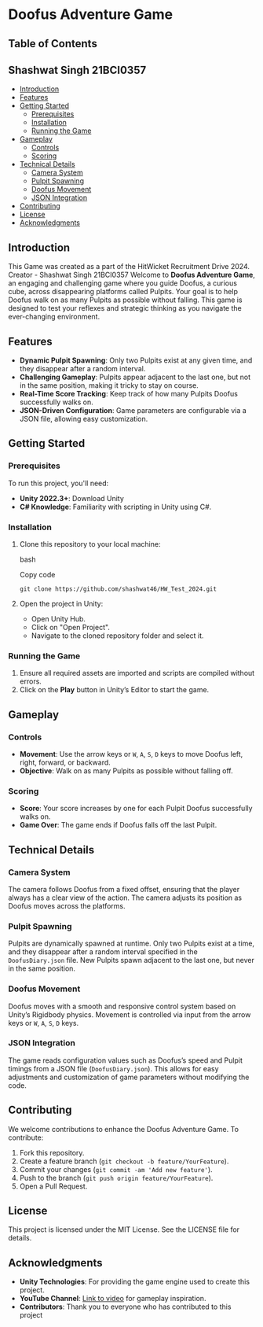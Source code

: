 # Doofus Adventure Game

## Table of Contents
## Shashwat Singh 21BCI0357

-   [Introduction](#introduction)
-   [Features](#features)
-   [Getting Started](#getting-started)
    -   [Prerequisites](#prerequisites)
    -   [Installation](#installation)
    -   [Running the Game](#running-the-game)
-   [Gameplay](#gameplay)
    -   [Controls](#controls)
    -   [Scoring](#scoring)
-   [Technical Details](#technical-details)
    -   [Camera System](#camera-system)
    -   [Pulpit Spawning](#pulpit-spawning)
    -   [Doofus Movement](#doofus-movement)
    -   [JSON Integration](#json-integration)
-   [Contributing](#contributing)
-   [License](#license)
-   [Acknowledgments](#acknowledgments)

## Introduction

This Game was created as a part of the HitWicket Recruitment Drive 2024. Creator  - Shashwat Singh 21BCI0357
Welcome to **Doofus Adventure Game**, an engaging and challenging game where you guide Doofus, a curious cube, across disappearing platforms called Pulpits. Your goal is to help Doofus walk on as many Pulpits as possible without falling. This game is designed to test your reflexes and strategic thinking as you navigate the ever-changing environment.

## Features

-   **Dynamic Pulpit Spawning**: Only two Pulpits exist at any given time, and they disappear after a random interval.
-   **Challenging Gameplay**: Pulpits appear adjacent to the last one, but not in the same position, making it tricky to stay on course.
-   **Real-Time Score Tracking**: Keep track of how many Pulpits Doofus successfully walks on.
-   **JSON-Driven Configuration**: Game parameters are configurable via a JSON file, allowing easy customization.

## Getting Started

### Prerequisites

To run this project, you'll need:

-   **Unity 2022.3+**: Download Unity
-   **C# Knowledge**: Familiarity with scripting in Unity using C#.

### Installation

1.  Clone this repository to your local machine:
    
    bash
    
    Copy code
    
    `git clone https://github.com/shashwat46/HW_Test_2024.git` 
    
2.  Open the project in Unity:
    
    -   Open Unity Hub.
    -   Click on "Open Project".
    -   Navigate to the cloned repository folder and select it.

### Running the Game

1.  Ensure all required assets are imported and scripts are compiled without errors.
2.  Click on the **Play** button in Unity’s Editor to start the game.

## Gameplay

### Controls

-   **Movement**: Use the arrow keys or `W`, `A`, `S`, `D` keys to move Doofus left, right, forward, or backward.
-   **Objective**: Walk on as many Pulpits as possible without falling off.

### Scoring

-   **Score**: Your score increases by one for each Pulpit Doofus successfully walks on.
-   **Game Over**: The game ends if Doofus falls off the last Pulpit.

## Technical Details

### Camera System

The camera follows Doofus from a fixed offset, ensuring that the player always has a clear view of the action. The camera adjusts its position as Doofus moves across the platforms.

### Pulpit Spawning

Pulpits are dynamically spawned at runtime. Only two Pulpits exist at a time, and they disappear after a random interval specified in the `DoofusDiary.json` file. New Pulpits spawn adjacent to the last one, but never in the same position.

### Doofus Movement

Doofus moves with a smooth and responsive control system based on Unity’s Rigidbody physics. Movement is controlled via input from the arrow keys or `W`, `A`, `S`, `D` keys.

### JSON Integration

The game reads configuration values such as Doofus’s speed and Pulpit timings from a JSON file (`DoofusDiary.json`). This allows for easy adjustments and customization of game parameters without modifying the code.

## Contributing

We welcome contributions to enhance the Doofus Adventure Game. To contribute:

1.  Fork this repository.
2.  Create a feature branch (`git checkout -b feature/YourFeature`).
3.  Commit your changes (`git commit -am 'Add new feature'`).
4.  Push to the branch (`git push origin feature/YourFeature`).
5.  Open a Pull Request.

## License

This project is licensed under the MIT License. See the LICENSE file for details.

## Acknowledgments

-   **Unity Technologies**: For providing the game engine used to create this project.
-   **YouTube Channel**: [Link to video](https://youtu.be/1MdT5c7FuRk) for gameplay inspiration.
-   **Contributors**: Thank you to everyone who has contributed to this project